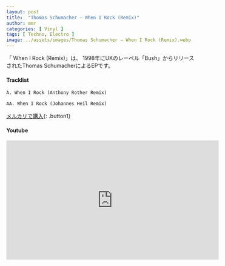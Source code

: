 ```yaml
---
layout: post
title:  "Thomas Schumacher – When I Rock (Remix)"
author: mmr
categories: [ Vinyl ]
tags: [ Techno, Electro ]
image: ../assets/images/Thomas Schumacher – When I Rock (Remix).webp
---
```


「 When I Rock (Remix)」は、
1998年にUKのレーベル「Bush」からリリースされたThomas SchumacherによるEPです。

#### Tracklist
```md
A. When I Rock (Anthony Rother Remix)

AA. When I Rock (Johannes Heil Remix)
```

[メルカリで購入](https://jp.mercari.com/item/m24258262929?afid=6142608987){: .button1}

#### Youtube
<iframe width="560" height="315" src="https://www.youtube.com/embed/Y_3qErhpksA?si=_DQF9TXRSNaDvCR8" title="YouTube video player" frameborder="0" allow="accelerometer; autoplay; clipboard-write; encrypted-media; gyroscope; picture-in-picture; web-share" referrerpolicy="strict-origin-when-cross-origin" allowfullscreen></iframe>